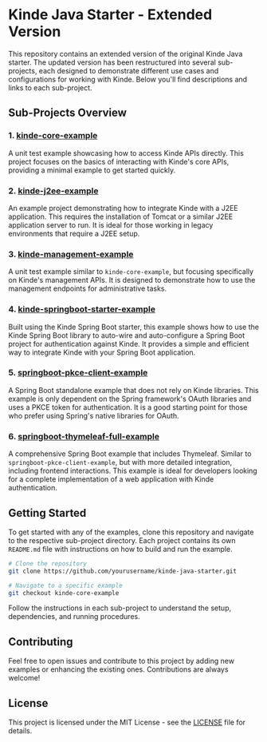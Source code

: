# Kinde Java Starter - Extended Version

This repository contains an extended version of the original Kinde Java starter. The updated version has been restructured into several sub-projects, each designed to demonstrate different use cases and configurations for working with Kinde. Below you'll find descriptions and links to each sub-project.

## Sub-Projects Overview

### 1. [kinde-core-example](./kinde-core-example)
A unit test example showcasing how to access Kinde APIs directly. This project focuses on the basics of interacting with Kinde's core APIs, providing a minimal example to get started quickly.

### 2. [kinde-j2ee-example](./kinde-j2ee-example)
An example project demonstrating how to integrate Kinde with a J2EE application. This requires the installation of Tomcat or a similar J2EE application server to run. It is ideal for those working in legacy environments that require a J2EE setup.

### 3. [kinde-management-example](./kinde-management-example)
A unit test example similar to `kinde-core-example`, but focusing specifically on Kinde's management APIs. It is designed to demonstrate how to use the management endpoints for administrative tasks.

### 4. [kinde-springboot-starter-example](./kinde-springboot-starter-example)
Built using the Kinde Spring Boot starter, this example shows how to use the Kinde Spring Boot library to auto-wire and auto-configure a Spring Boot project for authentication against Kinde. It provides a simple and efficient way to integrate Kinde with your Spring Boot application.

### 5. [springboot-pkce-client-example](./springboot-pkce-client-example)
A Spring Boot standalone example that does not rely on Kinde libraries. This example is only dependent on the Spring framework's OAuth libraries and uses a PKCE token for authentication. It is a good starting point for those who prefer using Spring's native libraries for OAuth.

### 6. [springboot-thymeleaf-full-example](./springboot-thymeleaf-full-example)
A comprehensive Spring Boot example that includes Thymeleaf. Similar to `springboot-pkce-client-example`, but with more detailed integration, including frontend interactions. This example is ideal for developers looking for a complete implementation of a web application with Kinde authentication.

## Getting Started

To get started with any of the examples, clone this repository and navigate to the respective sub-project directory. Each project contains its own `README.md` file with instructions on how to build and run the example.

```sh
# Clone the repository
git clone https://github.com/yourusername/kinde-java-starter.git

# Navigate to a specific example
git checkout kinde-core-example
```

Follow the instructions in each sub-project to understand the setup, dependencies, and running procedures.

## Contributing

Feel free to open issues and contribute to this project by adding new examples or enhancing the existing ones. Contributions are always welcome!

## License

This project is licensed under the MIT License - see the [LICENSE](./LICENSE) file for details.